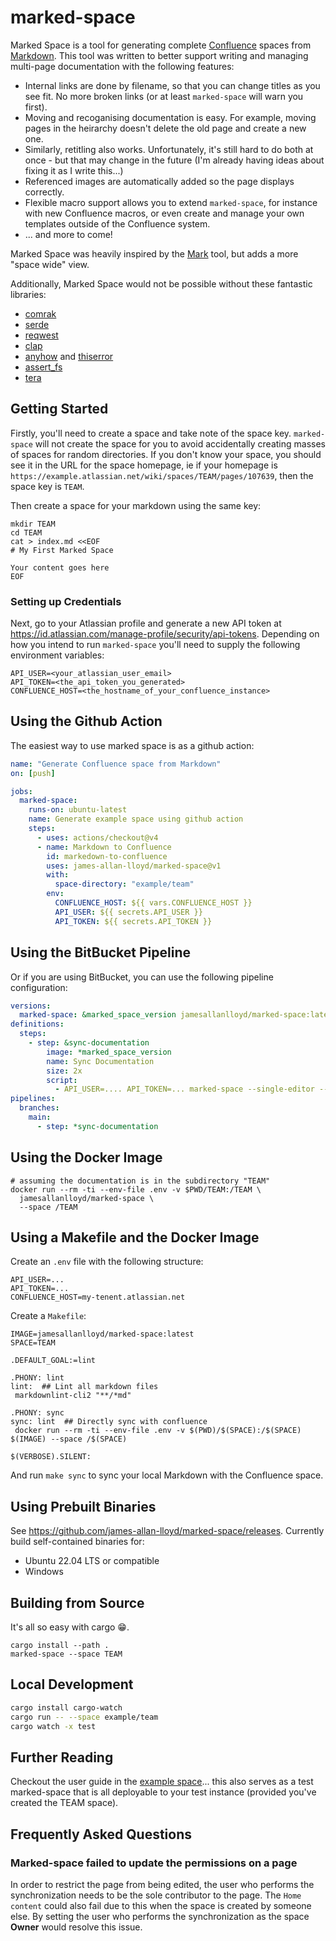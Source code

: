 # marked-space

Marked Space is a tool for generating complete
[Confluence](https://www.atlassian.com/software/confluence) spaces from
[Markdown](https://en.wikipedia.org/wiki/Markdown). This tool was written to
better support writing and managing multi-page documentation with the following
features:

- Internal links are done by filename, so that you can change titles as you see
  fit. No more broken links (or at least `marked-space` will warn you first).
- Moving and recoganising documentation is easy. For example, moving pages in
  the heirarchy doesn't delete the old page and create a new one.
- Similarly, retitling also works. Unfortunately, it's still hard to do both at
  once - but that may change in the future (I'm already having ideas about
  fixing it as I write this...)
- Referenced images are automatically added so the page displays correctly.
- Flexible macro support allows you to extend `marked-space`, for instance with
  new Confluence macros, or even create and manage your own templates outside of
  the Confluence system.
- ... and more to come!

Marked Space was heavily inspired by the
[Mark](https://github.com/kovetskiy/mark) tool, but adds a more "space wide" view.

Additionally, Marked Space would not be possible without these fantastic libraries:

- [comrak](https://github.com/kivikakk/comrak)
- [serde](https://serde.rs/)
- [reqwest](https://docs.rs/reqwest/latest/reqwest/)
- [clap](https://docs.rs/clap/latest/clap/)
- [anyhow](https://docs.rs/anyhow/latest/anyhow/) and [thiserror](https://docs.rs/thiserror/latest/thiserror/)
- [assert_fs](https://docs.rs/assert_fs/latest/assert_fs/)
- [tera](https://keats.github.io/tera/docs/)

## Getting Started

Firstly, you'll need to create a space and take note of the space key.
`marked-space` will not create the space for you to avoid accidentally creating
masses of spaces for random directories. If you don't know your space, you
should see it in the URL for the space homepage, ie if your homepage is
`https://example.atlassian.net/wiki/spaces/TEAM/pages/107639`, then the space
key is `TEAM`.

Then create a space for your markdown using the same key:

```shell
mkdir TEAM
cd TEAM
cat > index.md <<EOF
# My First Marked Space

Your content goes here
EOF
```

### Setting up Credentials

Next, go to your Atlassian profile and generate a new API token at
<https://id.atlassian.com/manage-profile/security/api-tokens>. Depending on how
you intend to run `marked-space` you'll need to supply the following
environment variables:

```pre
API_USER=<your_atlassian_user_email>
API_TOKEN=<the_api_token_you_generated>
CONFLUENCE_HOST=<the_hostname_of_your_confluence_instance>
```

## Using the Github Action

The easiest way to use marked space is as a github action:

```yaml
name: "Generate Confluence space from Markdown"
on: [push]

jobs:
  marked-space:
    runs-on: ubuntu-latest
    name: Generate example space using github action
    steps:
      - uses: actions/checkout@v4
      - name: Markdown to Confluence
        id: markedown-to-confluence
        uses: james-allan-lloyd/marked-space@v1
        with:
          space-directory: "example/team"
        env:
          CONFLUENCE_HOST: ${{ vars.CONFLUENCE_HOST }}
          API_USER: ${{ secrets.API_USER }}
          API_TOKEN: ${{ secrets.API_TOKEN }}
```

## Using the BitBucket Pipeline

Or if you are using BitBucket, you can use the following pipeline configuration:

```yaml
versions:
  marked-space: &marked_space_version jamesallanlloyd/marked-space:latest
definitions:
  steps:
    - step: &sync-documentation
        image: *marked_space_version
        name: Sync Documentation
        size: 2x
        script:
          - API_USER=.... API_TOKEN=... marked-space --single-editor --space example/team --host my-tenant.atlassian.net
pipelines:
  branches:
    main:
      - step: *sync-documentation
```

## Using the Docker Image

```shell
# assuming the documentation is in the subdirectory "TEAM"
docker run --rm -ti --env-file .env -v $PWD/TEAM:/TEAM \
  jamesallanlloyd/marked-space \
  --space /TEAM
```

## Using a Makefile and the Docker Image

Create an `.env` file with the following structure:

```
API_USER=...
API_TOKEN=...
CONFLUENCE_HOST=my-tenent.atlassian.net
```

Create a `Makefile`:

```shell
IMAGE=jamesallanlloyd/marked-space:latest
SPACE=TEAM

.DEFAULT_GOAL:=lint

.PHONY: lint
lint:  ## Lint all markdown files
 markdownlint-cli2 "**/*md"

.PHONY: sync
sync: lint  ## Directly sync with confluence
 docker run --rm -ti --env-file .env -v $(PWD)/$(SPACE):/$(SPACE) $(IMAGE) --space /$(SPACE)

$(VERBOSE).SILENT:
```

And run `make sync` to sync your local Markdown with the Confluence space.

## Using Prebuilt Binaries

See <https://github.com/james-allan-lloyd/marked-space/releases>. Currently
build self-contained binaries for:

- Ubuntu 22.04 LTS or compatible
- Windows

## Building from Source

It's all so easy with cargo 😁.

```shell
cargo install --path .
marked-space --space TEAM
```

## Local Development

```bash
cargo install cargo-watch
cargo run -- --space example/team
cargo watch -x test
```

## Further Reading

Checkout the user guide in the [example space](example/team/index.md)... this
also serves as a test marked-space that is all deployable to your test instance
(provided you've created the TEAM space).

## Frequently Asked Questions

### Marked-space failed to update the permissions on a page

In order to restrict the page from being edited, the user who performs the
synchronization needs to be the sole contributor to the page. The `Home
content` could also fail due to this when the space is created by someone else.
By setting the user who performs the synchronization as the space **Owner**
would resolve this issue.
